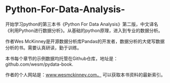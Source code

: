 # Python-For-Data-Analysis-
开始学习python的第三本书《Python For Data Analysis》第二版，中文译名《利用Python进行数据分析》。从基础的python原理，进入到专业的数据分析。

作者Wes McKinney是开源数据分析库Pandas的开发者，数据分析的大佬写数据分析的书。需要认真研读，勤于训练。

本书每个章节的示例数据均托管在Github仓库，地址是：github.com/wesm/pydata-book.

作者的个人网站是：www.wesmckinney.com， 可以获取本书资料的最新索引。
